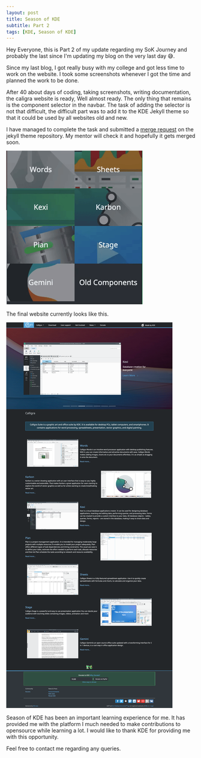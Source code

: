 ```yaml
---
layout: post
title: Season of KDE
subtitle: Part 2
tags: [KDE, Season of KDE]
---
```


Hey Everyone, this is Part 2 of my update regarding my SoK Journey and probably the last since I'm updating my blog on the very last day 😅.

Since my last blog, I got really busy with my college and got less time to work on the website. I took some screenshots whenever I got the time and planned the work to be done.

After 40 about days of coding, taking screenshots, writing documentation, the caligra website is ready, Well almost ready. The only thing that remains is the component selector in the navbar. The task of adding the selector is not that difficult, the difficult part was to add it to the KDE Jekyll theme so that it could be used by all websites old and new. 

I have managed to complete the task and submitted a [merge request](https://invent.kde.org/websites/jekyll-kde-theme/merge_requests) on the jekyll theme repository. My mentor will check it and hopefully it gets merged soon.

![Calligra Component Selector Gif](/img/selector.gif "Component Selector")

The final website currently looks like this.

![Calligra Website Screenshot](/img/calligra-website-ss.png "Calligra Website")

Season of KDE has been an important learning experience for me. It has provided me with the platform I much needed to make contributions to opensource while learning a lot. I would like to thank KDE for providing me with this opportunity.

Feel free to contact me regarding any queries.